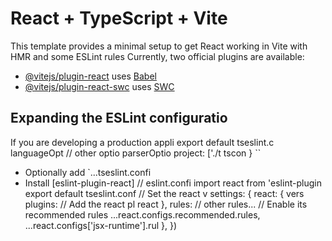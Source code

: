 # React + TypeScript + Vite

This template provides a minimal setup to get React working in Vite with HMR and some ESLint rules
Currently, two official plugins are available:

- [@vitejs/plugin-react](https://github.com/vitejs/vite-plugin-react/blob/main/packages/plugin-react/README.md) uses [Babel](https://babeljs.io/)
- [@vitejs/plugin-react-swc](https://github.com/vitejs/vite-plugin-react-swc) uses [SWC](https://swc.rs/)

## Expanding the ESLint configuratio
If you are developing a production appli
export default tseslint.c
  languageOpt
    // other optio
    parserOptio
      project: ['./t
      tscon
  }
``
- Optionally add `...tseslint.confi
- Install [eslint-plugin-react]
// eslint.confi
import react from 'eslint-plugin
export default tseslint.conf
  // Set the react v
  settings: { react: { vers
  plugins:
    // Add the react pl
    react
  },
  rules: 
    // other rules...
    // Enable its recommended rules
    ...react.configs.recommended.rules,
    ...react.configs['jsx-runtime'].rul
  },
})
```
